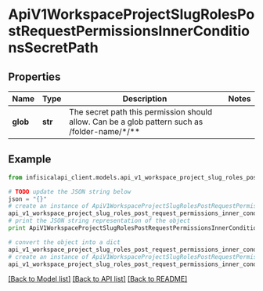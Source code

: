 # ApiV1WorkspaceProjectSlugRolesPostRequestPermissionsInnerConditionsSecretPath


## Properties
Name | Type | Description | Notes
------------ | ------------- | ------------- | -------------
**glob** | **str** | The secret path this permission should allow. Can be a glob pattern such as /folder-name/*/**  | 

## Example

```python
from infisicalapi_client.models.api_v1_workspace_project_slug_roles_post_request_permissions_inner_conditions_secret_path import ApiV1WorkspaceProjectSlugRolesPostRequestPermissionsInnerConditionsSecretPath

# TODO update the JSON string below
json = "{}"
# create an instance of ApiV1WorkspaceProjectSlugRolesPostRequestPermissionsInnerConditionsSecretPath from a JSON string
api_v1_workspace_project_slug_roles_post_request_permissions_inner_conditions_secret_path_instance = ApiV1WorkspaceProjectSlugRolesPostRequestPermissionsInnerConditionsSecretPath.from_json(json)
# print the JSON string representation of the object
print ApiV1WorkspaceProjectSlugRolesPostRequestPermissionsInnerConditionsSecretPath.to_json()

# convert the object into a dict
api_v1_workspace_project_slug_roles_post_request_permissions_inner_conditions_secret_path_dict = api_v1_workspace_project_slug_roles_post_request_permissions_inner_conditions_secret_path_instance.to_dict()
# create an instance of ApiV1WorkspaceProjectSlugRolesPostRequestPermissionsInnerConditionsSecretPath from a dict
api_v1_workspace_project_slug_roles_post_request_permissions_inner_conditions_secret_path_from_dict = ApiV1WorkspaceProjectSlugRolesPostRequestPermissionsInnerConditionsSecretPath.from_dict(api_v1_workspace_project_slug_roles_post_request_permissions_inner_conditions_secret_path_dict)
```
[[Back to Model list]](../README.md#documentation-for-models) [[Back to API list]](../README.md#documentation-for-api-endpoints) [[Back to README]](../README.md)


